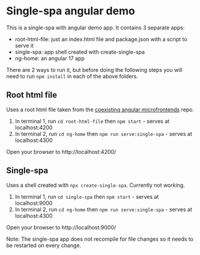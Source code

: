 # Single-spa angular demo

This is a single-spa with angular demo app. It contains 3 separate apps:

- root-html-file: just an index.html file and package.json with a script to serve it
- single-spa: app shell created with create-single-spa
- ng-home: an angular 17 app

There are 2 ways to run it, but before doing the following steps you will need to run `npm install` in each of the above folders.

## Root html file

Uses a root html file taken from the [coexisting angular microfrontends](https://github.com/joeldenning/coexisting-angular-microfrontends/) repo.

1. In terminal 1, run `cd root-html-file` then `npm start` - serves at localhost:4200
2. In terminal 2, run `cd ng-home` then `npm run serve:single-spa` - serves at localhost:4300

Open your browser to http://localhost:4200/

## Single-spa

Uses a shell created with `npx create-single-spa`. Currently not working.

1. In terminal 1, run `cd single-spa` then `npm start` - serves at localhost:9000
2. In terminal 2, run `cd ng-home` then `npm run serve:single-spa` - serves at localhost:4300

Open your browser to http://localhost:9000/

Note: The single-spa app does not recompile for file changes so it needs to be restarted on every change.